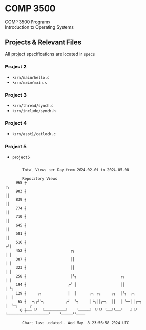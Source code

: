# COMP 3500
COMP 3500 Programs  
Introduction to Operating Systems  
## Projects & Relevant Files
All project specifications are located in `specs`
### Project 2
- `kern/main/hello.c`
- `kern/main/main.c`
### Project 3
- `kern/thread/synch.c`
- `kern/include/synch.h`
### Project 4
- `kern/asst1/catlock.c`
### Project 5
- `project5`

```

        Total Views per Day from 2024-02-09 to 2024-05-08

        Repository Views
     968 ┼                                                                         ╭╮
     903 ┤                                                                         ││
     839 ┤                                                                         ││
     774 ┤                                                                         ││
     710 ┤                                                                         ││
     645 ┤                                                                         ││
     581 ┤                                                                         ││
     516 ┤                                                                        ╭╯│
     452 ┤                    ╭╮                                                  │ │
     387 ┤                    ││                                                  │ │
     323 ┤                    ││                                                  │ │
     258 ┤                    │╰╮                    ╭╮                           │ │
     194 ┤                   ╭╯ │                    ││                           │ ╰╮
     129 ┤     ╭╮            │  │      ╭╮ ╭╮     ╭╮  │╰╮  ╭╮                      │  │
      65 ┤  ╭╮╭╯╰╮          ╭╯  ╰╮     │╰╮││╭─╮  ││  │ ╰─╮││╭─╮                   │  ╰─╮     ╭╮
       0 ┼──╯╰╯  ╰──────────╯    ╰─────╯ ╰╯╰╯ ╰──╯╰──╯   ╰╯╰╯ ╰───────────────────╯    ╰─────╯╰────

        Chart last updated - Wed May  8 23:56:58 2024 UTC
        
```
